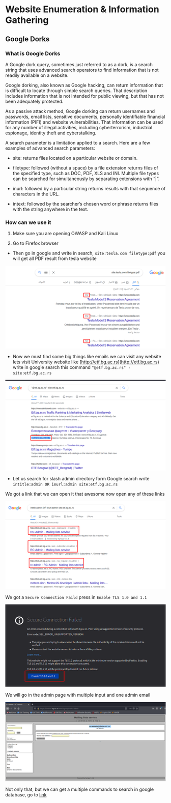 # Website Enumeration & Information Gathering

## Google Dorks
  
### What is Google Dorks
  
  
A Google dork query, sometimes just referred to as a dork, is a search string that uses advanced search operators to find information that is not readily available on a website.
  
Google dorking, also known as Google hacking, can return information that is difficult to locate through simple search queries. That description includes information that is not intended for public viewing, but that has not been adequately protected.
  
As a passive attack method, Google dorking can return usernames and passwords, email lists, sensitive documents, personally identifiable financial information (PIFI) and website vulnerabilities. That information can be used for any number of illegal activities, including cyberterrorism, industrial espionage, identity theft and cyberstalking.
  
A search parameter is a limitation applied to a search. Here are a few examples of advanced search parameters:
  
- site: returns files located on a particular website or domain.
  
- filetype: followed (without a space) by a file extension returns files of the specified type, such as DOC, PDF, XLS and INI. Multiple file types can be searched for simultaneously by separating extensions with “|”.
  
- inurl: followed by a particular string returns results with that sequence of characters in the URL.
  
- intext: followed by the searcher’s chosen word or phrase returns files with the string anywhere in the text.
  
### How can we use it
  
1. Make sure you are opening OWASP and Kali Linux
  
2. Go to Firefox browser
  
- Then go in google and write in search, `site:tesla.com filetype:pdf` you will get all PDF result from tesla website
  
![google1](./img/Google-1.png)
  
- Now we must find some big things like emails we can visit any website lets visit University website like [http://etf.bg.ac.rs](http://etf.bg.ac.rs) write in google search this command `"@etf.bg.ac.rs" -site:etf.bg.ac.rs`
  
![google2](./img/Google-2.png)
  
- Let us search for slash admin directory form Google search write `intitle:admin OR inurl:admin site:etf.bg.ac.rs`
  
We got a link that we can open it that awesome now open any of these links
  
![google3](./img/Google-3.png)
  
We got a `Secure Connection Faild` press in `Enable TLS 1.0 and 1.1`
  
![google4](./img/Google-4.png)
  
We will go in the admin page with multiple input and one admin email
  
![google5](./img/Google-5.png)
  
 Not only that, but we can get a multiple commands to search in google database, go to [link](https://www.exploit-db.com/google-hacking-database)